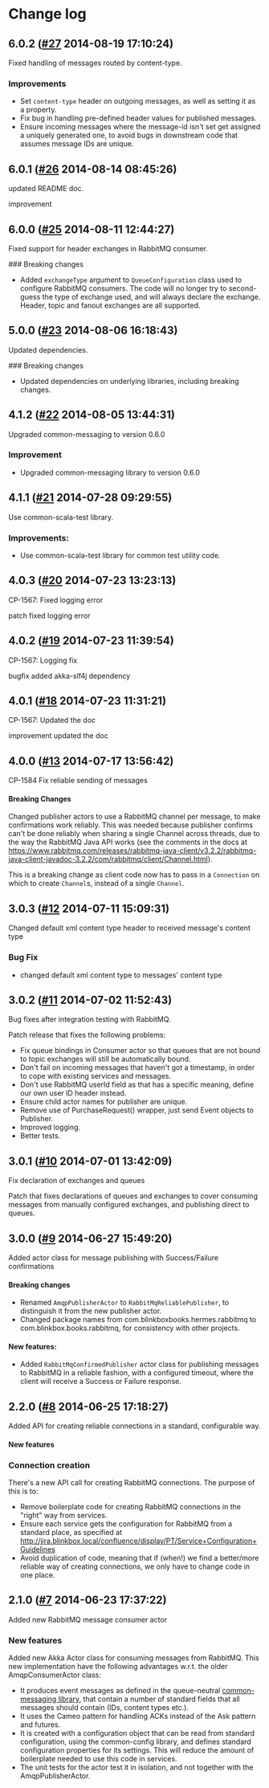 # Change log

## 6.0.2 ([#27](https://git.mobcastdev.com/Hermes/rabbitmq-ha/pull/27) 2014-08-19 17:10:24)

Fixed handling of messages routed by content-type.

### Improvements

- Set `content-type` header on outgoing messages, as well as setting it as a property.
- Fix bug in handling pre-defined header values for published messages.
- Ensure incoming messages where the message-id isn't set get assigned a uniquely generated one, to avoid bugs in downstream code that assumes message IDs are unique.


## 6.0.1 ([#26](https://git.mobcastdev.com/Hermes/rabbitmq-ha/pull/26) 2014-08-14 08:45:26)

updated README doc.

improvement


## 6.0.0 ([#25](https://git.mobcastdev.com/Hermes/rabbitmq-ha/pull/25) 2014-08-11 12:44:27)

Fixed support for header exchanges in RabbitMQ consumer.

### Breaking changes

- Added `exchangeType` argument to `QueueConfiguration` class used to configure RabbitMQ consumers. The code will no longer try to second-guess the type of exchange used, and will always declare the exchange. Header, topic and fanout exchanges are all supported.


## 5.0.0 ([#23](https://git.mobcastdev.com/Hermes/rabbitmq-ha/pull/23) 2014-08-06 16:18:43)

Updated dependencies.

### Breaking changes

- Updated dependencies on underlying libraries, including breaking changes.


## 4.1.2 ([#22](https://git.mobcastdev.com/Hermes/rabbitmq-ha/pull/22) 2014-08-05 13:44:31)

Upgraded common-messaging to version 0.6.0

### Improvement

-  Upgraded common-messaging library to version 0.6.0

## 4.1.1 ([#21](https://git.mobcastdev.com/Hermes/rabbitmq-ha/pull/21) 2014-07-28 09:29:55)

Use common-scala-test library.

### Improvements:

- Use common-scala-test library for common test utility code.


## 4.0.3 ([#20](https://git.mobcastdev.com/Hermes/rabbitmq-ha/pull/20) 2014-07-23 13:23:13)

CP-1567: Fixed logging error

patch
fixed logging error

## 4.0.2 ([#19](https://git.mobcastdev.com/Hermes/rabbitmq-ha/pull/19) 2014-07-23 11:39:54)

CP-1567: Logging fix

bugfix
added akka-slf4j dependency

## 4.0.1 ([#18](https://git.mobcastdev.com/Hermes/rabbitmq-ha/pull/18) 2014-07-23 11:31:21)

CP-1567: Updated the doc

improvement
updated the doc

## 4.0.0 ([#13](https://git.mobcastdev.com/Hermes/rabbitmq-ha/pull/13) 2014-07-17 13:56:42)

CP-1584 Fix reliable sending of messages

#### Breaking Changes
 
 Changed publisher actors to use a RabbitMQ channel per message, to make confirmations work reliably. This was needed because publisher confirms can't be done reliably when sharing a single Channel across threads, due to the way the RabbitMQ Java API works (see the comments in the docs at https://www.rabbitmq.com/releases/rabbitmq-java-client/v3.2.2/rabbitmq-java-client-javadoc-3.2.2/com/rabbitmq/client/Channel.html).
 
This is a breaking change as client code now has to pass in a `Connection` on which to create `Channel`s, instead of a single `Channel`.

## 3.0.3 ([#12](https://git.mobcastdev.com/Hermes/rabbitmq-ha/pull/12) 2014-07-11 15:09:31)

Changed default xml content type header to received message's content type 

### Bug Fix

* changed default xml content type to messages' content type

## 3.0.2 ([#11](https://git.mobcastdev.com/Hermes/rabbitmq-ha/pull/11) 2014-07-02 11:52:43)

Bug fixes after integration testing with RabbitMQ.

Patch release that fixes the following problems:

- Fix queue bindings in Consumer actor so that queues that are not bound to topic exchanges will still be automatically bound.
- Don't fail on incoming messages that haven't got a timestamp, in order to cope with existing services and messages.
- Don't use RabbitMQ userId field as that has a specific meaning, define our own user ID header instead.
- Ensure child actor names for publisher are unique.
- Remove use of PurchaseRequest() wrapper, just send Event objects to Publisher.
- Improved logging.
- Better tests.


## 3.0.1 ([#10](https://git.mobcastdev.com/Hermes/rabbitmq-ha/pull/10) 2014-07-01 13:42:09)

Fix declaration of exchanges and queues

Patch that fixes declarations of queues and exchanges to cover consuming messages from manually configured exchanges, and publishing direct to queues.

## 3.0.0 ([#9](https://git.mobcastdev.com/Hermes/rabbitmq-ha/pull/9) 2014-06-27 15:49:20)

Added actor class for message publishing with Success/Failure confirmations

#### Breaking changes

- Renamed `AmqpPublisherActor` to `RabbitMqReliablePublisher`, to distinguish it from the new publisher actor.
- Changed package names from com.blinkboxbooks.hermes.rabbitmq to com.blinkbox.books.rabbitmq, for consistency with other projects.

#### New features:

- Added `RabbitMqConfirmedPublisher` actor class for publishing messages to RabbitMQ in a reliable fashion, with a configured timeout, where the client will receive a Success or Failure response.


## 2.2.0 ([#8](https://git.mobcastdev.com/Hermes/rabbitmq-ha/pull/8) 2014-06-25 17:18:27)

Added API for creating reliable connections in a standard, configurable way.

#### New features

### Connection creation

There's a new API call for creating RabbitMQ connections. The purpose of this is to:

- Remove boilerplate code for creating RabbitMQ connections in the "right" way from services.
- Ensure each service gets the configuration for RabbitMQ from a standard place, as specified at http://jira.blinkbox.local/confluence/display/PT/Service+Configuration+Guidelines
- Avoid duplication of code, meaning that if (when!) we find a better/more reliable way of creating connections, we only have to change code in one place.


## 2.1.0 ([#7](https://git.mobcastdev.com/Hermes/rabbitmq-ha/pull/7) 2014-06-23 17:37:22)

Added new RabbitMQ message consumer actor

### New features

Added new Akka Actor class for consuming messages from RabbitMQ. This new implementation have the following advantages w.r.t. the older AmqpConsumerActor class:

- It produces event messages as defined in the queue-neutral [common-messaging library](/Hermes/common-messaging), that contain a number of standard fields that all messages should contain (IDs, content types etc.).
- It uses the Cameo pattern for handling ACKs instead of the Ask pattern and futures.
- It is created with a configuration object that can be read from standard configuration, using the common-config library, and defines standard configuration properties for its settings. This will reduce the amount of boilerplate needed to use this code in services.
- The unit tests for the actor test it in isolation, and not together with the AmqpPublisherActor.

